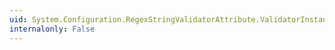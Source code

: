 ```yaml
---
uid: System.Configuration.RegexStringValidatorAttribute.ValidatorInstance
internalonly: False
---
```

